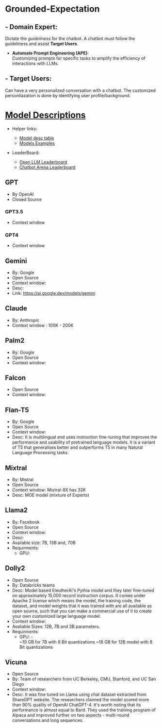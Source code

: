 # Grounded-Expectation
## - Domain Expert: 
Dictate the *guideliness* for the chatbot. A chatbot must follow the guideliness and assist **Target Users**.
 - **Automate Prompt Engineering (APE)**:\
 Customizing prompts for specific tasks to amplify the efficiency of interactions with LLMs.

## - Target Users:
Can have a very personailzed conversation with a chatbot. The customized personliazation is done by identifying user profile/background. 
    

# [Model Descriptions](https://www.listendata.com/2023/03/open-source-chatgpt-models-step-by-step.html#llama_2)
- Helper links: 
    - [Model desc table](https://deci.ai/blog/list-of-large-language-models-in-open-source/) 
    - [Models Examples](https://huggingface.co/spaces/lmsys/mt-bench)

- LeaderBoard: 
    - [Open LLM Leaderboard](https://huggingface.co/spaces/HuggingFaceH4/open_llm_leaderboard)
    - [Chatbot Arena Leaderboard](https://huggingface.co/spaces/lmsys/chatbot-arena-leaderboard)
## GPT
- By OpenAI
- Closed Source
### GPT3.5
- Context window
### GPT4
- Context window

## Gemini
- By: Google
- Open Source
- Context window:
- Desc: 
- Link: https://ai.google.dev/models/gemini

## Claude
- By: Anthropic
- Context window : 100K - 200K

## Palm2
- By: Google
- Open Source
- Context window: 

## Falcon
- Open Source
- Context window: 

## Flan-T5
- By: Google
- Open Source
- Context window: 
- Desc: It is multilingual and uses instruction fine-tuning that improves the performance and usability of pretrained language models. It is a variant of T5 that generalises better and outperforms T5 in many Natural Language Processing tasks.

## Mixtral
- By: Mistral
- Open Source
- Context window: Mixtral-8X has 32K 
- Desc: MOE model (mixture of Experts)

## Llama2
- By: Facebook
- Open Source
- Context window: 
- Desc:
- Available size: 7B, 13B and, 70B
- Requirments:
    - GPU:

## Dolly2
- Open Source
- By: Databricks teams
- Desc: Model based EleutherAI's Pythia model and they later fine-tuned on approximately 15,000 record instruction corpus. It comes under Apache 2 license which means the model, the training code, the dataset, and model weights that it was trained with are all available as open source, such that you can make a commercial use of it to create your own customized large language model.
- Context window: 
- Avaliable Sizes: 12B, 7B and 3B parameters.
- Requirments:
     - GPU: -  
        ~10 GB for 7B with 8 Bit quantizations
         ~18 GB for 12B model with 8 Bit quantizations


## Vicuna
- Open Source
- By: Team of researchers from UC Berkeley, CMU, Stanford, and UC San Diego
- Context window: 
- Desc: It was fine tuned on Llama using chat dataset extracted from ShareGPT website. The researchers claimed the model scored more than 90% quality of OpenAI ChatGPT-4. It's worth noting that its performance is almost equal to Bard. They used the training program of Alpaca and improved further on two aspects - multi-round conversations and long sequences.